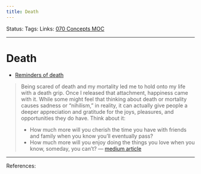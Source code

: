 ```yaml
---
title: Death
---
```

Status:
Tags:
Links: [070 Concepts MOC](out/070-concepts-moc.md)
___
# Death
- [Reminders of death](out/reminders-of-death.md)

> Being scared of death and my mortality led me to hold onto my life with a death grip. Once I released that attachment, happiness came with it. While some might feel that thinking about death or mortality causes sadness or “nihilism,” in reality, it can actually give people a deeper appreciation and gratitude for the joys, pleasures, and opportunities they do have. Think about it:
> -   How much more will you cherish the time you have with friends and family when you know you’ll eventually pass?
> -   How much more will you enjoy doing the things you love when you know, someday, you can’t?
> &mdash; [medium article](https://medium.com/mind-cafe/5-simple-things-i-removed-from-my-life-to-become-happier-799c36a99276)
___
References: